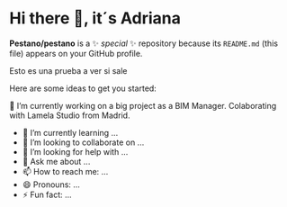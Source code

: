 # Hi there 👋, it´s Adriana


**Pestano/pestano** is a ✨ _special_ ✨ repository because its `README.md` (this file) appears on your GitHub profile.

Esto es una prueba a ver si sale

Here are some ideas to get you started:

🔭 I’m currently working on a big project as a BIM Manager. Colaborating with Lamela Studio from Madrid.
- 🌱 I’m currently learning ...
- 👯 I’m looking to collaborate on ...
- 🤔 I’m looking for help with ...
- 💬 Ask me about ...
- 📫 How to reach me: ...
- 😄 Pronouns: ...
- ⚡ Fun fact: ...

